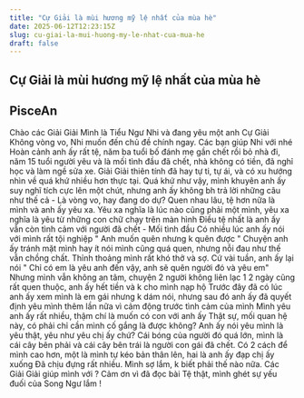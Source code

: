 ```yaml
---
title: "Cự Giải là mùi hương mỹ lệ nhất của mùa hè"
date: 2025-06-12T12:23:15Z
slug: cu-giai-la-mui-huong-my-le-nhat-cua-mua-he
draft: false
---
```


## Cự Giải là mùi hương mỹ lệ nhất của mùa hè

## PisceAn

Chào các Giải Giải
Mình là Tiểu Ngư Nhi và đang yêu một anh Cự Giải
Không vòng vo, Nhi muốn đến chủ đề chính ngay. Các bạn giúp Nhi với nhé
Hoàn cảnh anh ấy rất tệ, năm ba tuổi bố đánh mẹ gần chết rồi bỏ nhà đi, năm 15 tuổi người yêu và là mối tình đầu đã chết, nhà không có tiền, đã nghỉ học và làm ngề sửa xe. Giải Giải thiên tính đã hay tự ti, tự ái, và có xu hướng nhìn về quá khứ nhiều hơn thực tại.
Quá khứ như vậy, mình khuyên anh ấy suy nghĩ tích cực lên một chút, nhưng anh ấy không bh trả lời những câu như thế cả - Là vòng vo, hay đang do dự?
Quen nhau lâu, tệ hơn nữa là mình và anh ấy yêu xa. Yêu xa nghĩa là lúc nào cũng phải một mình, yêu xa nghĩa là yêu từ những con chữ chạy trên màn hình
Điều tệ nhất là anh ấy vẫn còn tình cảm với người đã chết - Mối tình đầu
Có nhiều lúc anh ấy nói với mình rất tội nghiệp " Anh muốn quên nhưng k quên được "
Chuyện anh ấy tránh mặt mình hay ít nói mình cũng quá quen, nhưng nỗi đau như thế vẫn chồng chất. Thỉnh thoảng mình rất khó thở và sợ. Cứ vài tuần, anh ấy lại nói " Chỉ có em là yêu anh đến vậy, anh sẽ quên người đó và yêu em"
Nhưng mình vẫn không an tâm, chuyện 2 người không liên lạc 1 2 ngày cũng rất quen thuộc, anh ấy hết tiền và k cho mình nạp hộ
Trước đây đã có lúc anh ấy xem mình là em gái nhưng k dám nói, nhưng sau đó anh ấy đã quyết định yêu mình thêm lần nữa vì cảm động trước tình cảm của mình
Mình yêu anh ấy rất nhiều, thậm chí là muốn có con với anh ấy
Thật sự, mối quan hệ này, có phải chỉ cần mình cố gắng là được không? Anh ấy nói yêu mình là yêu thật, yêu như yêu chị ấy chứ? Cái bóng của người đó quá lớn, mình là cái cây bên phải và cái cây bên trái là người con gái đã chết. Có 2 cách để mình cao hơn, một là mình tự kéo bản thân lên, hai là anh ấy đạp chị ấy xuống
Đã chịu đựng rất nhiều. Mình sợ lắm, k biết phải thế nào nữa. Các Giải Giải giúp mình với ?
Cảm ơn vì đã đọc bài
Tệ thật, mình ghét sự yếu đuối của Song Ngư lắm !